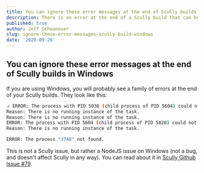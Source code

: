 ```yaml
---
title: You can ignore these error messages at the end of Scully builds in Windows
description: There is an error at the end of a Scully build that can be ignored.  It is a NodeJS issue.  "ERROR The process "3748" not found."
published: true
author: Jeff Schoonover
slug: ignore-these-error-messages-scully-build-windows
date: '2020-09-26'
---
```


## You can ignore these error messages at the end of Scully builds in Windows

If you are using Windows, you will probably see a family of errors at the end of your Scully builds.  They look like this:

```bash
⠴ ERROR: The process with PID 5036 (child process of PID 5604) could not be terminated.
Reason: There is no running instance of the task.
Reason: There is no running instance of the task.
ERROR: The process with PID 5604 (child process of PID 5828) could not be terminated.
Reason: There is no running instance of the task.

ERROR: The process "3748" not found.

```

This is not a Scully issue, but rather a NodeJS issue on Windows (not a bug, and doesn't affect Scully in any way).  You can read about it in [Scully Github Issue #79](https://github.com/scullyio/scully/issues/79).  
